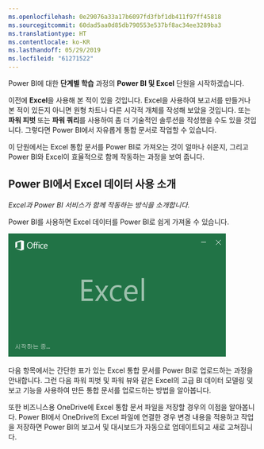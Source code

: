 ```yaml
---
ms.openlocfilehash: 0e29076a33a17b6097fd3fbf1db411f97ff45818
ms.sourcegitcommit: 60dad5aa0d85db790553e537bf8ac34ee3289ba3
ms.translationtype: HT
ms.contentlocale: ko-KR
ms.lasthandoff: 05/29/2019
ms.locfileid: "61271522"
---
```

Power BI에 대한 **단계별 학습** 과정의 **Power BI 및 Excel** 단원을 시작하겠습니다.

이전에 **Excel**을 사용해 본 적이 있을 것입니다. Excel을 사용하여 보고서를 만들거나 본 적이 있든지 아니면 원형 차트나 다른 시각적 개체를 작성해 보았을 것입니다. 또는 **파워 피벗** 또는 **파워 쿼리**를 사용하여 좀 더 기술적인 솔루션을 작성했을 수도 있을 것입니다. 그렇다면 Power BI에서 자유롭게 통합 문서로 작업할 수 있습니다.

이 단원에서는 Excel 통합 문서를 Power BI로 가져오는 것이 얼마나 쉬운지, 그리고 Power BI와 Excel이 효율적으로 함께 작동하는 과정을 보여 줍니다.

## <a name="introduction-to-using-excel-data-in-power-bi"></a>Power BI에서 Excel 데이터 사용 소개
*Excel과 Power BI 서비스가 함께 작동하는 방식을 소개합니다.*

Power BI를 사용하면 Excel 데이터를 Power BI로 쉽게 가져올 수 있습니다.

![](media/5-1-intro-excel-data/5-1_1.png)

다음 항목에서는 간단한 표가 있는 Excel 통합 문서를 Power BI로 업로드하는 과정을 안내합니다. 그런 다음 파워 피벗 및 파워 뷰와 같은 Excel의 고급 BI 데이터 모델링 및 보고 기능을 사용하여 만든 통합 문서를 업로드하는 방법을 알아봅니다.

또한 비즈니스용 OneDrive에 Excel 통합 문서 파일을 저장할 경우의 이점을 알아봅니다. Power BI에서 OneDrive의 Excel 파일에 연결한 경우 변경 내용을 적용하고 작업을 저장하면 Power BI의 보고서 및 대시보드가 자동으로 업데이트되고 새로 고쳐집니다.

